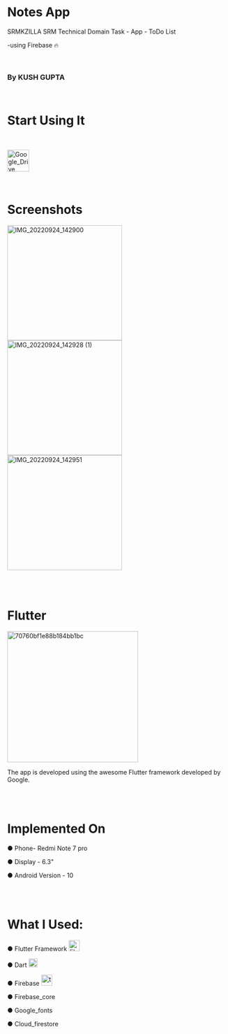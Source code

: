 # Notes App


SRMKZILLA SRM Technical Domain Task - App - ToDo List

-using Firebase 🔥

<br/>


### By KUSH GUPTA



<br/>

# Start Using It


<br/>

[<img width="50" alt="Google_Drive max-1100x1100" src="https://user-images.githubusercontent.com/97805045/192091244-12cc1ab7-403a-4711-a0ce-3144f4cf6d51.png">](https://drive.google.com/file/d/1KZX-Vh9B-X1_igTmR7s9vevTO-RiSQxp/view?usp=sharing)

<br/>

# Screenshots


<img width="263" alt="IMG_20220924_142900" src="https://user-images.githubusercontent.com/97805045/192090428-037c899f-2c37-4c58-a1da-609a60439df5.jpg"> <img width="263" alt="IMG_20220924_142928 (1)" src="https://user-images.githubusercontent.com/97805045/192090498-f91fd32e-d2fd-4d78-b22f-1901366cae0f.jpg"> <img Width="263" alt="IMG_20220924_142951" src="https://user-images.githubusercontent.com/97805045/192090596-aeadd8e4-155f-4e9d-b996-4a9a2b2af5c0.jpg">



<br/><br/>



# Flutter

<img width="300" alt="70760bf1e88b184bb1bc" src="https://user-images.githubusercontent.com/97805045/190899936-42de4596-0536-4772-a5b7-f5e6d917328e.png">


The app is developed using the awesome Flutter framework developed by Google.

<br/><br/>

# Implemented On

● Phone- Redmi Note 7 pro

● Display - 6.3"

● Android Version - 10


<br/><br/>

# What I Used:

● Flutter Framework          <img width="25" alt="file_type_flutter_icon_130599" src="https://user-images.githubusercontent.com/97805045/190900259-03669a71-b7af-420d-9aef-4c6c4f267a93.png">


● Dart        <img width="20" alt="Dart-logo-icon svg" src="https://user-images.githubusercontent.com/97805045/190900514-0afc445a-696f-4b82-9f40-76694e60f5fb.png">

● Firebase    <img width="25" alt="touchicon-180" src="https://user-images.githubusercontent.com/97805045/192090232-abed386b-fb46-4b47-a642-535a745dec61.png">


● Firebase_core

● Google_fonts

● Cloud_firestore



